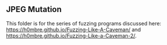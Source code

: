 ## JPEG Mutation

This folder is for the series of fuzzing programs discussed here: https://h0mbre.github.io/Fuzzing-Like-A-Caveman/ and https://h0mbre.github.io/Fuzzing-Like-a-Caveman-2/.

